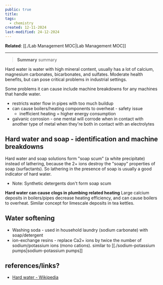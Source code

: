 ```yaml
---
public: true
title: 
tags:
  - chemistry
created: 12-11-2024
last-modified: 24-12-2024
---
```

**Related**: [[./Lab Management MOC|Lab Management MOC]]

---
> **Summary**
> summary


Hard water is water with high mineral content, usually has a lot of calcium, magnesium carbonates, bicarbonates, and sulfates. Moderate health benefits, but can pose critical problems in industrial settings.

Some problems it can cause include machine breakdowns for any machines that handle water.
* restricts water flow in pipes with too much buildup
* can cause boilers/heating components to overheat - safety issue
	* inefficient heating = higher energy consumption
* galvanic corrosion - one mental will corrode when in contact with another type of metal when they're both in contact with an electrolytes

## Hard water and soap - identification and machine breakdowns
Hard water and soap solutions form "soap scum" (a white precipitate) instead of lathering, because the 2+ ions destroy the "soapy" properties of soap (surfactants). So lathering in the presence of soap is usually a good indicator of hard water.
* Note: Synthetic detergents don't form soap scum

**Hard water can cause clogs in plumbing related heating**
Large calcium deposits in boilers/pipes decrease heating efficiency, and can cause boilers to overheat. Similar concept for limescale deposits in tea kettles.


## Water softening
* Washing soda - used in household laundry (sodium carbonate) with soap/detergent
* ion-exchange resins - replace Ca2+ ions by twice the number of sodium/potassium ions (mono cations). similar to [[./sodium-potassium pumps|sodium-potassium pumps]]




## references/links?
* [Hard water - Wikipedia](https://en.wikipedia.org/wiki/Hard_water)
